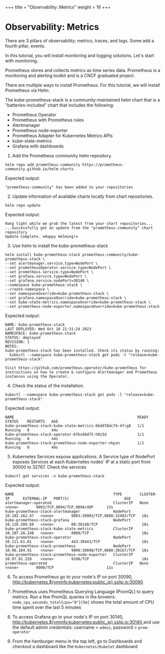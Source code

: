 +++
title = "Observability: Metrics"
weight = 16
+++

# Observability: Metrics

There are 3 pillars of observability: metrics, traces, and logs.
Some add a fourth pillar, events.

In this tutorial, you will install monitoring and logging solutions.
Let's start with monitoring.

Prometheus stores and collects metrics as time series data.
Prometheus is a monitoring and alerting toolkit and is a CNCF graduated project.

There are multiple ways to install Prometheus. For this tutorial, we will install Prometheus via Helm.

The kube-prometheus-stack is a community-maintained helm chart that is a "batteries-included" chart that includes the following:
- Prometheus Operator
- Prometheus with Prometheus rules
- Alertmanager
- Prometheus node-exporter
- Prometheus Adapter for Kubernetes Metrics APIs
- kube-state-metrics
- Grafana with dashboards

1. Add the Prometheus community helm repository.

```ctr:kubernetes
helm repo add prometheus-community https://prometheus-community.github.io/helm-charts
```

Expected output:

```shell
"prometheus-community" has been added to your repositories
```

2. Update information of available charts locally from chart repositories.

```ctr:kubernetes
helm repo update
```

Expected output:

```shell
Hang tight while we grab the latest from your chart repositories...
...Successfully got an update from the "prometheus-community" chart repository
Update Complete. ⎈Happy Helming!⎈
```

3. Use helm to install the kube-prometheus-stack 

```ctr:kubernetes
helm install kube-prometheus-stack prometheus-community/kube-prometheus-stack \
--set alertmanager.service.type=NodePort \
--set prometheusOperator.service.type=NodePort \
--set prometheus.service.type=NodePort \
--set grafana.service.type=NodePort \
--set grafana.service.nodePort=30140 \
--namespace kube-prometheus-stack \
--create-namespace \
--set namespaceOverride=kube-prometheus-stack \
--set grafana.namespaceOverride=kube-prometheus-stack \
--set kube-state-metrics.namespaceOverride=kube-prometheus-stack \
--set prometheus-node-exporter.namespaceOverride=kube-prometheus-stack
```

Expected output:

```shell
NAME: kube-prometheus-stack
LAST DEPLOYED: Wed Oct 18 21:31:24 2023
NAMESPACE: kube-prometheus-stack
STATUS: deployed
REVISION: 1
NOTES:
kube-prometheus-stack has been installed. Check its status by running:
  kubectl --namespace kube-prometheus-stack get pods -l "release=kube-prometheus-stack"

Visit https://github.com/prometheus-operator/kube-prometheus for instructions on how to create & configure Alertmanager and Prometheus instances using the Operator.
```

4. Check the status of the installation.

```ctr:kubernetes
kubectl --namespace kube-prometheus-stack get pods -l "release=kube-prometheus-stack"
```

Expected output:

```shell
NAME                                                        READY   STATUS    RESTARTS   AGE
kube-prometheus-stack-kube-state-metrics-6bdd78dc74-4frg8   1/1     Running   0          44s
kube-prometheus-stack-operator-67bc68d75-h8z5d              1/1     Running   0          44s
kube-prometheus-stack-prometheus-node-exporter-nhpzn        1/1     Running   0          44s
```

5. Kubernetes Services expose applications. A Service type of NodePort exposes Services at each Kubernetes nodes' IP at a static port from 30000 to 32767. Check the services

```ctr:kubernetes
kubectl get services -n kube-prometheus-stack
```

Expected output:

```shell
NAME                                             TYPE        CLUSTER-IP      EXTERNAL-IP   PORT(S)                         AGE
alertmanager-operated                            ClusterIP   None            <none>        9093/TCP,9094/TCP,9094/UDP      13s
kube-prometheus-stack-alertmanager               NodePort    10.102.162.47   <none>        9093:30903/TCP,8080:32403/TCP   18s
kube-prometheus-stack-grafana                    NodePort    10.110.209.69   <none>        80:30140/TCP                    18s
kube-prometheus-stack-kube-state-metrics         ClusterIP   10.107.28.248   <none>        8080/TCP                        18s
kube-prometheus-stack-operator                   NodePort    10.111.61.81    <none>        443:30443/TCP                   18s
kube-prometheus-stack-prometheus                 NodePort    10.96.184.91    <none>        9090:30090/TCP,8080:30167/TCP   18s
kube-prometheus-stack-prometheus-node-exporter   ClusterIP   10.97.91.228    <none>        9100/TCP                        18s
prometheus-operated                              ClusterIP   None            <none>        9090/TCP                        11s
```

6. To access Prometheus go to your node's IP on port 30090, <a href="http://kubernetes.${vminfo:kubernetes:public_ip}.sslip.io:30090" target="_blank">http://kubernetes.${vminfo:kubernetes:public_ip}.sslip.io:30090</a>

7. Prometheus uses Prometheus Querying Language (PromQL) to query metrics.
Run a few PromQL queries in the browers:
`node_cpu_seconds_total{cpu="0"}[5m]` shows the total amount of CPU time spent over the last 5 minutes

8. To access Grafana go to your node's IP on port 30140, <a href="http://kubernetes.${vminfo:kubernetes:public_ip}.sslip.io:30140" target="_blank">http://kubernetes.${vminfo:kubernetes:public_ip}.sslip.io:30140 </a> and use the default admin credentials: username = `admin`, password = `prom-operator`

9. From the hamburger menu in the top left, go to Dashboards and checkout a dashboard like the `Kubernetes/Kubelet` dashboard